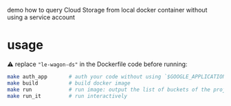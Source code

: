 
demo how to query Cloud Storage from local docker container without using a service account

# usage

⚠️ replace `"le-wagon-ds"` in the Dockerfile code before running:

``` bash
make auth_app       # auth your code without using `$GOOGLE_APPLICATION_CREDENTIALS` (for service accounts on non Google infra only)
make build          # build docker image
make run            # run image: output the list of buckets of the project
make run_it         # run interactively
```
